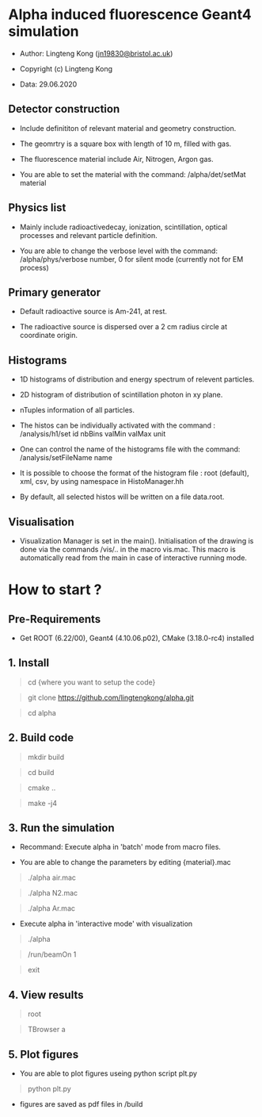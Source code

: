 # Alpha induced fluorescence Geant4 simulation

- Author: Lingteng Kong (jn19830@bristol.ac.uk) 

- Copyright (c) Lingteng Kong

- Data: 29.06.2020

## Detector construction

- Include definititon of relevant material and geometry construction.

- The geomrtry is a square box with length of 10 m, filled with gas.

- The fluorescence material include Air, Nitrogen, Argon gas.

- You are able to set the material with the command: /alpha/det/setMat  material

## Physics list

- Mainly include radioactivedecay, ionization, scintillation, optical processes and relevant particle definition.

- You are able to change the verbose level with the command: /alpha/phys/verbose number, 0 for silent mode (currently not for EM process)

## Primary generator

- Default radioactive source is Am-241, at rest. 

- The radioactive source is dispersed over a 2 cm radius circle at coordinate origin.
         
## Histograms

- 1D histograms of distribution and energy spectrum of relevent particles.

- 2D histogram of distribution of scintillation photon in xy plane.

- nTuples information of all particles.

- The histos can be individually activated with the command :
/analysis/h1/set id nbBins  valMin valMax unit 

- One can control the name of the histograms file with the command:
/analysis/setFileName  name 

- It is possible to choose the format of the histogram file : root (default),
xml, csv, by using namespace in HistoManager.hh

- By default, all selected histos will be written on a file data.root.

## Visualisation

- Visualization Manager is set in the main().
Initialisation of the drawing is done via the commands
/vis/.. in the macro vis.mac. This macro is automatically read from the main 
in case of interactive running mode.


# How to start ?

## Pre-Requirements

- Get ROOT (6.22/00), Geant4 (4.10.06.p02), CMake (3.18.0-rc4) installed

## 1. Install

> cd {where you want to setup the code}

> git clone https://github.com/lingtengkong/alpha.git

> cd alpha

## 2. Build code

> mkdir build

> cd build

> cmake ..

> make -j4

## 3. Run the simulation

- Recommand: Execute alpha in 'batch' mode from macro files.

- You are able to change the parameters by editing {material}.mac

> ./alpha air.mac

> ./alpha N2.mac

> ./alpha Ar.mac
   
- Execute alpha in 'interactive mode' with visualization

> ./alpha

> /run/beamOn 1

> exit

## 4. View results

> root

> TBrowser a

## 5. Plot figures

- You are able to plot figures useing python script plt.py

> python plt.py

- figures are saved as pdf files in /build 